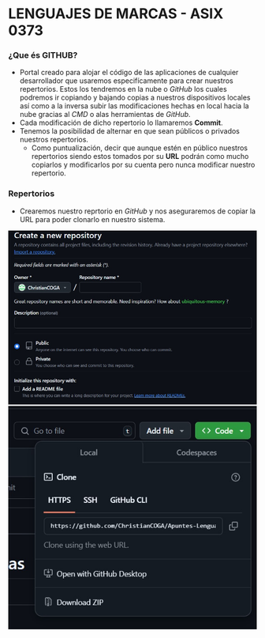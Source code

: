 # LENGUAJES DE MARCAS - ASIX 0373
### ¿Que és **GITHUB**?
- Portal creado para alojar el código de las aplicaciones de cualquier desarrollador que usaremos especifícamente para crear nuestros repertorios. Estos los tendremos en la nube o *GitHub* los cuales podremos ir copiando y bajando copias a nuestros dispositivos locales así como a la inversa subir las modificaciones hechas en local hacia la nube gracias al *CMD* o alas herramientas de *GitHub*.
- Cada modificación de dicho repertorio lo llamaremos **Commit**.
- Tenemos la posibilidad de alternar en que sean públicos o privados nuestros repertorios.
  - Como puntualización, decir que aunque estén en público nuestros repertorios siendo estos tomados por su **URL** podrán como mucho copiarlos y modificarlos por su cuenta pero nunca modificar nuestro repertorio.

### Repertorios
- Crearemos nuestro reprtorio en *GitHub* y nos aseguraremos de copiar la URL para poder clonarlo en nuestro sistema.

![Foto01](Apuntes001.jpg)
![Foto02](Apuntes002.jpg)